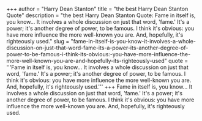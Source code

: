 +++
author = "Harry Dean Stanton"
title = "the best Harry Dean Stanton Quote"
description = "the best Harry Dean Stanton Quote: Fame in itself is, you know... It involves a whole discussion on just that word, 'fame.' It's a power; it's another degree of power, to be famous. I think it's obvious: you have more influence the more well-known you are. And, hopefully, it's righteously used."
slug = "fame-in-itself-is-you-know-it-involves-a-whole-discussion-on-just-that-word-fame-its-a-power-its-another-degree-of-power-to-be-famous-i-think-its-obvious:-you-have-more-influence-the-more-well-known-you-are-and-hopefully-its-righteously-used"
quote = '''Fame in itself is, you know... It involves a whole discussion on just that word, 'fame.' It's a power; it's another degree of power, to be famous. I think it's obvious: you have more influence the more well-known you are. And, hopefully, it's righteously used.'''
+++
Fame in itself is, you know... It involves a whole discussion on just that word, 'fame.' It's a power; it's another degree of power, to be famous. I think it's obvious: you have more influence the more well-known you are. And, hopefully, it's righteously used.
